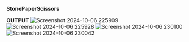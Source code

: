 **StonePaperScissors**

**OUTPUT**
![Screenshot 2024-10-06 225909](https://github.com/user-attachments/assets/155d1aa4-8427-4051-b860-5b920fcb76d1)
![Screenshot 2024-10-06 225928](https://github.com/user-attachments/assets/b1a2e451-e12e-4233-97bf-874532b4b7e9)
![Screenshot 2024-10-06 230100](https://github.com/user-attachments/assets/e6254bf8-fcae-4c5a-80d2-85151b4adf97)
![Screenshot 2024-10-06 230042](https://github.com/user-attachments/assets/0a3acafe-e26d-44aa-bc59-c0de1ef50bfe)
